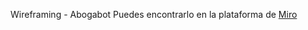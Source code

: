 Wireframing - Abogabot
Puedes encontrarlo en la plataforma de [Miro](https://miro.com/app/board/uXjVOKGTIJg=/?invite_link_id=289760141407)
